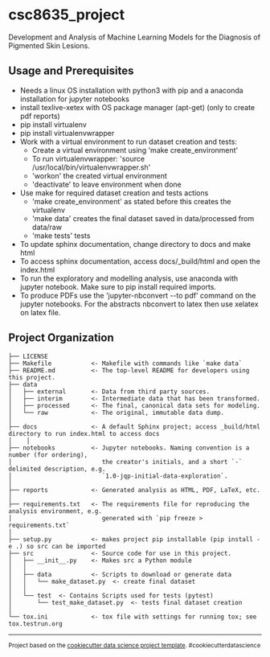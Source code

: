 csc8635_project
==============================

Development and Analysis of Machine Learning Models for the Diagnosis of Pigmented Skin Lesions.

Usage and Prerequisites
-----------------------
* Needs a linux OS installation with python3 with pip and a anaconda installation for jupyter notebooks
* install texlive-xetex with OS package manager (apt-get) (only to create pdf reports)
* pip install virtualenv
* pip install virtualenvwrapper
* Work with a virtual environment to run dataset creation and tests:
	- Create a virtual environment using 'make create_environment'
	- To run virtualenvwrapper: 'source /usr/local/bin/virtualenvwrapper.sh'
    - 'workon' the created virtual environment 
	- 'deactivate' to leave environment when done
* Use make for required dataset creation and tests actions
	- 'make create_environment' as stated before this creates the virtualenv
	- 'make data' creates the final dataset saved in data/processed from data/raw 
	- 'make tests' tests 
* To update sphinx documentation, change directory to docs and make html
* To access sphinx documentation, access docs/_build/html and open the index.html
* To run the exploratory and modelling analysis, use anaconda with jupyter notebook. Make sure to pip install required imports.
* To produce PDFs use the 'jupyter-nbconvert --to pdf' command on the jupyter notebooks. For the abstracts nbconvert to latex then use xelatex on latex file.

Project Organization
------------

    ├── LICENSE
    ├── Makefile           <- Makefile with commands like `make data`
    ├── README.md          <- The top-level README for developers using this project.
    ├── data
    │   ├── external       <- Data from third party sources.
    │   ├── interim        <- Intermediate data that has been transformed.
    │   ├── processed      <- The final, canonical data sets for modeling.
    │   └── raw            <- The original, immutable data dump.
    │
    ├── docs               <- A default Sphinx project; access _build/html directory to run index.html to access docs 
    │    │
    ├── notebooks          <- Jupyter notebooks. Naming convention is a number (for ordering),
    │                         the creator's initials, and a short `-` delimited description, e.g.
    │                         `1.0-jqp-initial-data-exploration`.
    │    
    ├── reports            <- Generated analysis as HTML, PDF, LaTeX, etc.
    │
    ├── requirements.txt   <- The requirements file for reproducing the analysis environment, e.g.
    │                         generated with `pip freeze > requirements.txt`
    │
    ├── setup.py           <- makes project pip installable (pip install -e .) so src can be imported
    ├── src                <- Source code for use in this project.
    │   ├── __init__.py    <- Makes src a Python module
    │   │
    │   ├── data           <- Scripts to download or generate data
    │   │   └── make_dataset.py  <- create final dataset
    │   │
    │   └── test  <- Contains Scripts used for tests (pytest)
	│       └── test_make_dataset.py  <- tests final dataset creation
    │
    └── tox.ini            <- tox file with settings for running tox; see tox.testrun.org


--------

<p><small>Project based on the <a target="_blank" href="https://drivendata.github.io/cookiecutter-data-science/">cookiecutter data science project template</a>. #cookiecutterdatascience</small></p>
